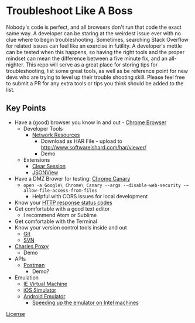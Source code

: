 # Troubleshoot Like A Boss

Nobody's code is perfect, and all browsers don't run that code the exact same way. A developer can be staring at the weirdest issue ever with no clue where to begin troubleshooting. Sometimes, searching Stack Overflow for related issues can feel like an exercise in futility. A developer's mettle can be tested when this happens, so having the right tools and the proper mindset can mean the difference between a five minute fix, and an all-nighter. This repo will serve as a great place for storing tips for troubleshooting, list some great tools, as well as be reference point for new devs who are trying to level up their trouble shooting skill.  Please feel free to submit a PR for any extra tools or tips you think should be added to the list.

## Key Points
- Have a (good) browser you know in and out - [Chrome Browser](https://www.google.com/chrome/)
  - Developer Tools
    - [Network Resources](https://developers.google.com/web/tools/chrome-devtools/profile/network-performance/resource-loading?utm_source=dcc)
      - Download as HAR File - upload to http://www.softwareishard.com/har/viewer/
      - Demo
  - Extensions
    - [Clear Session](https://chrome.google.com/webstore/detail/clear-session/maejjihldgmkjlfmgpgoebepjchengka)
    - [JSONView](https://chrome.google.com/webstore/detail/jsonview/chklaanhfefbnpoihckbnefhakgolnmc?hl=en)
- Have a DMZ Brower for testing: [Chrome Canary](https://www.google.com/chrome/browser/canary.html)
  - ```open -a Google\ Chrome\ Canary --args --disable-web-security -–allow-file-access-from-files```
    - Helpful with CORS issues for local development
- Know your [HTTP response status codes](https://developer.mozilla.org/en-US/docs/Web/HTTP/Status)
- Get comfortable with a good text editor
  - I recommend Atom or Sublime
- Get comfortable with the Terminal
- Know your version control tools inside and out
  - [Git](https://git-scm.com/book/en/v2)
  - [SVN](http://svnbook.red-bean.com/)
- [Charles Proxy](https://www.charlesproxy.com/)
  - Demo
- APIs
  - [Postman](https://www.getpostman.com/)
    - Demo?
- Emulation
  - [IE Virtual Machine](https://developer.microsoft.com/en-us/microsoft-edge/tools/vms/)
  - [iOS Simulator](https://developer.apple.com/library/ios/documentation/IDEs/Conceptual/iOS_Simulator_Guide/Introduction/Introduction.html)
  - [Android Emulator](https://developer.android.com/studio/run/emulator.html)
    - [Speeding up the emulator on Intel machines](https://software.intel.com/en-us/android/articles/speeding-up-the-android-emulator-on-intel-architecture)

[License](LICENSE.md)
